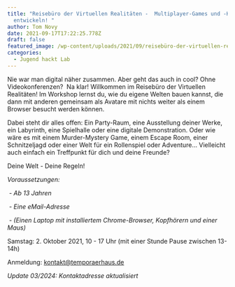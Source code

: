 ```yaml
---
title: "Reisebüro der Virtuellen Realitäten -  Multiplayer-Games und -Hangouts
  entwickeln! "
author: Tom Novy
date: 2021-09-17T17:22:25.778Z
draft: false
featured_image: /wp-content/uploads/2021/09/reisebüro-der-virtuellen-realitäten.jpg
categories:
  - Jugend hackt Lab
---
```

Nie war man digital näher zusammen. Aber geht das auch in cool? Ohne Videokonferenzen?  Na klar! Willkommen im Reisebüro der Virtuellen Realitäten! Im Workshop lernst du, wie du eigene Welten bauen kannst, die dann mit anderen gemeinsam als Avatare mit nichts weiter als einem Browser besucht werden können.

Dabei steht dir alles offen: Ein Party-Raum, eine Ausstellung deiner Werke, ein Labyrinth, eine Spielhalle oder eine digitale Demonstration. Oder wie wäre es mit einem Murder-Mystery Game, einem Escape Room, einer Schnitzeljagd oder einer Welt für ein Rollenspiel oder Adventure… Vielleicht auch einfach ein Treffpunkt für dich und deine Freunde?

Deine Welt - Deine Regeln!

*Voraussetzungen:*

 *\- Ab 13 Jahren*

 *\- Eine eMail-Adresse*

 *\- (Einen Laptop mit installiertem Chrome-Browser, Kopfhörern und einer Maus)*

Samstag: 2. Oktober 2021, 10 - 17 Uhr (mit einer Stunde Pause zwischen 13-14h)

Anmeldung: kontakt@temporaerhaus.de

*Update 03/2024: Kontaktadresse aktualisiert*
